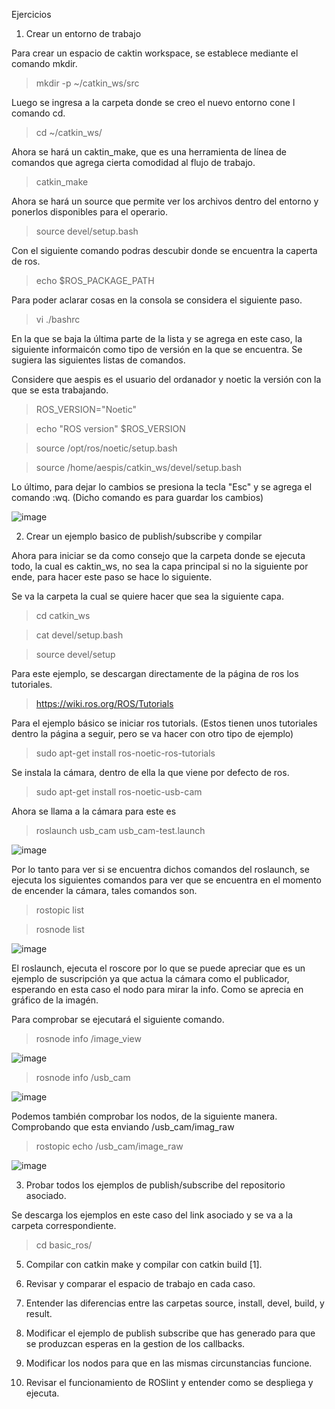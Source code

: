 Ejercicios
1. Crear un entorno de trabajo

Para crear un espacio de caktin workspace, se establece mediante el comando mkdir.

>mkdir -p ~/catkin_ws/src

Luego se ingresa a la carpeta donde se creo el nuevo entorno cone l comando cd.

>cd ~/catkin_ws/

Ahora se hará un caktin_make, que es una herramienta de línea de comandos que agrega cierta comodidad al flujo de trabajo.

>catkin_make

Ahora se hará un source que permite ver los archivos dentro del entorno y ponerlos disponibles para el operario.

>source devel/setup.bash

Con el siguiente comando podras descubir donde se encuentra la caperta de ros.

>echo $ROS_PACKAGE_PATH

Para poder aclarar cosas en la consola se considera el siguiente paso.

>vi ./bashrc

En la que se baja la última parte de la lista y se agrega en este caso, la siguiente informaicón como tipo de versión en la que se encuentra. Se sugiera las siguientes listas de comandos.

Considere que aespis es el usuario del ordanador y noetic la versión con la que se esta trabajando.

>ROS_VERSION="Noetic"

>echo "ROS version" $ROS_VERSION

>source /opt/ros/noetic/setup.bash

>source /home/aespis/catkin_ws/devel/setup.bash

Lo último, para dejar lo cambios se presiona la tecla "Esc" y se agrega el comando :wq. (Dicho comando es para guardar los cambios)

![image](https://github.com/andresfespinosas/Masters-in-Robotics-and-IA-University-of-Leon./assets/128443182/a7d39b15-98d8-41d0-85bd-d44119931a6b)


2. Crear un ejemplo basico de publish/subscribe y compilar

Ahora para iniciar se da como consejo que la carpeta donde se ejecuta todo, la cual es caktin_ws, no sea la capa principal si no la siguiente por ende, para hacer este paso se hace lo siguiente.

Se va la carpeta la cual se quiere hacer que sea la siguiente capa.

>cd catkin_ws

>cat devel/setup.bash

>source devel/setup

Para este ejemplo, se descargan directamente de la página de ros los tutoriales.

>https://wiki.ros.org/ROS/Tutorials

Para el ejemplo básico se iniciar ros tutorials. (Estos tienen unos tutoriales dentro la página a seguir, pero se va hacer con otro tipo de ejemplo)

>sudo apt-get install ros-noetic-ros-tutorials

Se instala la cámara, dentro de ella la que viene por defecto de ros.

>sudo apt-get install ros-noetic-usb-cam

Ahora se llama a la cámara para este es

>roslaunch usb_cam usb_cam-test.launch

![image](https://github.com/andresfespinosas/Masters-in-Robotics-and-IA-University-of-Leon./assets/128443182/0b523c37-f968-4181-8821-ed3a8ebdb68e)

Por lo tanto para ver si se encuentra dichos comandos del roslaunch, se ejecuta los siguientes comandos para ver que se encuentra en el momento de encender la cámara, tales comandos son.

>rostopic list

>rosnode list

![image](https://github.com/andresfespinosas/Masters-in-Robotics-and-IA-University-of-Leon./assets/128443182/96080233-80ba-41fe-8b2e-7c19a4d63055)

El roslaunch, ejecuta el roscore por lo que se puede apreciar que es un ejemplo de suscripción ya que actua la cámara como el publicador, esperando en esta caso el nodo para mirar la info. Como se aprecia en gráfico de la imagén.

Para comprobar se ejecutará el siguiente comando.

>rosnode info /image_view 

![image](https://github.com/andresfespinosas/Masters-in-Robotics-and-IA-University-of-Leon./assets/128443182/b48956b4-325a-48a6-88a9-5af94c1f6c5e)

>rosnode info /usb_cam

![image](https://github.com/andresfespinosas/Masters-in-Robotics-and-IA-University-of-Leon./assets/128443182/215892fa-b306-4569-840f-a07c00c91779)

Podemos también comprobar los nodos, de la siguiente manera. Comprobando que esta enviando /usb_cam/imag_raw

>rostopic echo /usb_cam/image_raw

![image](https://github.com/andresfespinosas/Masters-in-Robotics-and-IA-University-of-Leon./assets/128443182/fa8e7719-a4fd-4dd8-9091-03dc9373ff6e)


3. Probar todos los ejemplos de publish/subscribe del repositorio asociado.

Se descarga los ejemplos en este caso del link asociado y se va a la carpeta correspondiente.

>cd basic_ros/



5. Compilar con catkin make y compilar con catkin build [1].



7. Revisar y comparar el espacio de trabajo en cada caso.


9. Entender las diferencias entre las carpetas source, install, devel, build, y result.


11. Modificar el ejemplo de publish subscribe que has generado para que se produzcan esperas en la gestion de 
los callbacks.


13. Modificar los nodos para que en las mismas circunstancias funcione.


15. Revisar el funcionamiento de ROSlint y entender como se despliega y ejecuta.
